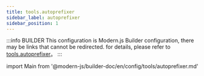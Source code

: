 ```yaml
---
title: tools.autoprefixer
sidebar_label: autoprefixer
sidebar_position: 1
---
```


:::info BUILDER
This configuration is Modern.js Builder configuration, there may be links that cannot be redirected. for details, please refer to [tools.autoprefixer](https://modernjs.dev/builder/zh/api/config-tools.html#tools-autoprefixer)。
:::

import Main from '@modern-js/builder-doc/en/config/tools/autoprefixer.md'

<Main />
